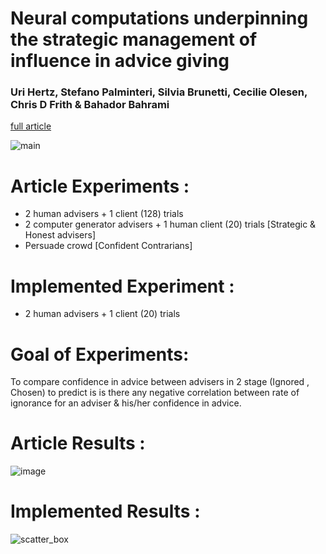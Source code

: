 # Neural computations underpinning the strategic management of influence in advice giving
### Uri Hertz, Stefano Palminteri, Silvia Brunetti, Cecilie Olesen, Chris D Frith & Bahador Bahrami 
[full article](https://www.nature.com/articles/s41467-017-02314-5)



![main](https://media.springernature.com/lw685/springer-static/image/art%3A10.1038%2Fs41467-017-02314-5/MediaObjects/41467_2017_2314_Fig1_HTML.jpg?as=webp)


# Article Experiments : 
- 2 human advisers + 1 client (128) trials
- 2 computer generator advisers + 1  human client (20) trials [Strategic & Honest advisers]
- Persuade crowd [Confident Contrarians]



# Implemented Experiment : 
- 2 human advisers + 1 client (20) trials
 
 


# Goal of Experiments: 
To compare confidence in advice between  advisers in 2 stage (Ignored , Chosen) to predict is is there any negative correlation between rate of ignorance for an adviser & his/her confidence in advice.


# Article Results : 

![image](https://user-images.githubusercontent.com/74482108/126053594-6e16b735-9021-4b4a-bc0f-88eefad75baa.png)

# Implemented Results : 

![scatter_box](https://user-images.githubusercontent.com/74482108/128472242-7d061404-8f1b-48d9-bb04-138f25ce0720.png)

